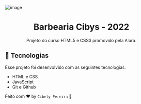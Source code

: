 ![image](https://user-images.githubusercontent.com/92865717/203669431-9172e1d3-75c7-444b-b05a-0e1d902e7624.png)
<h1 align="center"> Barbearia Cibys - 2022 </h1>

<p align="center">
Projeto do curso HTML5 e CSS3 promovido pela Alura.
</p>

## 🚀 Tecnologias

Esse projeto foi desenvolvido com as seguintes tecnologias:

- HTML e CSS
- JavaScript
- Git e Github

Feito com ♥ by `Cibely Pereira` :wave:
